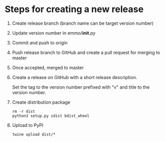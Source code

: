 Steps for creating a new release
================================

1. Create release branch (branch name can be target version number)

2. Update version number in emmo/__init__.py

3. Commit and push to origin

4. Push release branch to GitHub and create a pull request for merging to master

5. Once accepted, merged to master

6. Create a release on GitHub with a short release description.

   Set the tag to the version number prefixed with "v" and title to
   the version number.

7. Create distribution package

       rm -r dist
       python3 setup.py sdist bdist_wheel

8. Upload to PyPI

       twine upload dist/*

